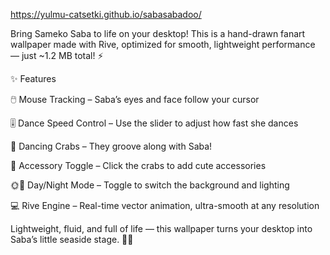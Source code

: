 https://yulmu-catsetki.github.io/sabasabadoo/

Bring Sameko Saba to life on your desktop!
This is a hand-drawn fanart wallpaper made with Rive,
optimized for smooth, lightweight performance — just ~1.2 MB total! ⚡

✨ Features

🖱️ Mouse Tracking – Saba’s eyes and face follow your cursor

🎚️ Dance Speed Control – Use the slider to adjust how fast she dances

🦀 Dancing Crabs – They groove along with Saba!

🎀 Accessory Toggle – Click the crabs to add cute accessories

🌞🌙 Day/Night Mode – Toggle to switch the background and lighting

💻 Rive Engine – Real-time vector animation, ultra-smooth at any resolution


Lightweight, fluid, and full of life —
this wallpaper turns your desktop into Saba’s little seaside stage. 🌊💃